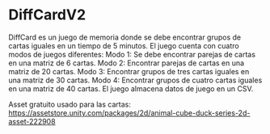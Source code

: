 # DiffCardV2
DiffCard es un juego de memoria donde se debe encontrar grupos de cartas iguales en un tiempo de 5 minutos. El juego cuenta con cuatro modos de juegos diferentes: Modo 1: Se debe encontrar parejas de cartas en una matriz de 6 cartas. Modo 2: Encontrar parejas de cartas en una matriz de 20 cartas. Modo 3: Encontrar grupos de tres cartas iguales en una matriz de 30 cartas. Modo 4: Encontrar grupos de cuatro cartas iguales en una matriz de 40 cartas. El juego almacena datos de juego en un CSV.

Asset gratuito usado para las cartas: https://assetstore.unity.com/packages/2d/animal-cube-duck-series-2d-asset-222908
